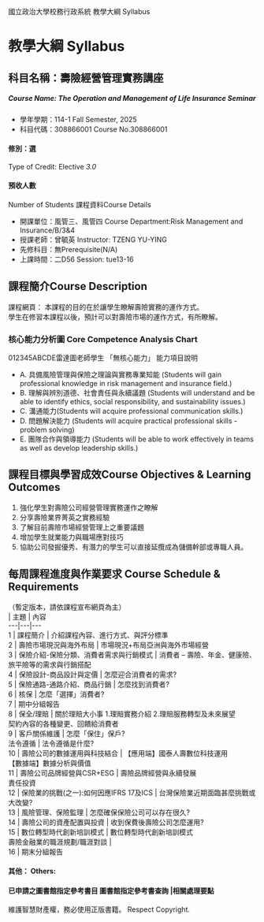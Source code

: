 國立政治大學校務行政系統 教學大綱 Syllabus
# 教學大綱 Syllabus
##  科目名稱：壽險經營管理實務講座 
#####  Course Name: The Operation and Management of Life Insurance Seminar
  * 學年學期：114-1 Fall Semester, 2025 
  * 科目代碼：308866001 Course No.308866001
#### 修別：選
Type of Credit: Elective 
_3.0_
#### 預收人數
Number of Students
課程資料Course Details
  * 開課單位：風管三、風管四 Course Department:Risk Management and Insurance/B/3&4 
  * 授課老師：曾毓英 Instructor: TZENG YU-YING 
  * 先修科目：無Prerequisite(N/A)
  * 上課時間：二D56 Session: tue13-16 
##  課程簡介Course Description
課程網頁：
本課程的目的在於讓學生瞭解壽險實務的運作方式。  
學生在修習本課程以後，預計可以對壽險市場的運作方式，有所瞭解。  
###  核心能力分析圖 Core Competence Analysis Chart
012345ABCDE雷達圖老師學生
「無核心能力」 
能力項目說明
  * A. 具備風險管理與保險之理論與實務專業知能 (Students will gain professional knowledge in risk management and insurance field.)
  * B. 理解與辨別道德、社會責任與永續議題 (Students will understand and be able to identify ethics, social responsibility, and sustainability issues.)
  * C. 溝通能力(Students will acquire professional communication skills.)
  * D. 問題解決能力 (Students will acquire practical professional skills - problem solving)
  * E. 團隊合作與領導能力 (Students will be able to work effectively in teams as well as develop leadership skills.)
##  課程目標與學習成效Course Objectives & Learning Outcomes 
1. 強化學生對壽險公司經營管理實務運作之瞭解
2. 分享壽險業界菁英之實務經驗
3. 了解目前壽險市場經營管理上之重要議題
4. 增加學生就業能力與職場應對技巧
5. 協助公司發掘優秀、有潛力的學生可以直接延攬成為儲備幹部或專職人員。
##  每周課程進度與作業要求 Course Schedule & Requirements
（暫定版本，請依課程宣布網頁為主）  
| 主題 | 內容  
---|---|---  
1 | 課程簡介 | 介紹課程內容、進行方式、與評分標準  
2 |  壽險市場現況與海外布局 |  市場現況+布局亞洲與海外市場經營  
3 | 保險介紹-保險分類、消費者需求與行銷模式 | 消費者 – 壽險、年金、健康險、旅平險等的需求與行銷搭配  
4 |  保險設計-商品設計與定價 |  怎麼迎合消費者的需求?  
5 |  保險通路-通路介紹、商品行銷 |  怎麼找到消費者?  
6 | 核保 | 怎麼「選擇」消費者?  
7 | 期中分組報告  
8 |  保全/理賠 | 關於理賠大小事 1.理賠實務介紹 2.理賠服務轉型及未來展望  
契約內容的各種變更、回饋給消費者  
9 | 客戶關係維護 | 怎麼「保住」保戶?  
法令遵循 | 法令遵循是什麼?  
10 |  壽險公司的數據運用與科技結合 | 【應用端】國泰人壽數位科技運用  
【數據端】數據分析與價值  
11 |  壽險公司品牌經營與CSR+ESG | 壽險品牌經營與永續發展  
責任投資  
12 | 保險業的挑戰(之一):如何因應IFRS 17及ICS | 台灣保險業近期面臨甚麼挑戰或大改變?  
13 | 風險管理、保險監理 | 怎麼確保保險公司可以存在很久?  
14 | 壽險公司的資產配置與投資 | 收到保費後壽險公司怎麼運用?  
15 | 數位轉型時代創新培訓模式 | 數位轉型時代創新培訓模式  
壽險金融業的職涯規劃/職涯對談 |   
16 | 期末分組報告  
####  其他： Others:
####  已申請之圖書館指定參考書目  圖書館指定參考書查詢 |相關處理要點
維護智慧財產權，務必使用正版書籍。 Respect Copyright.